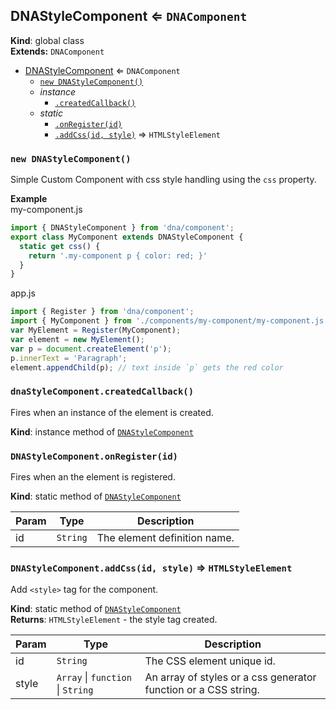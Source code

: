 <a name="DNAStyleComponent"></a>

## DNAStyleComponent ⇐ <code>DNAComponent</code>
**Kind**: global class  
**Extends:** <code>DNAComponent</code>  

* [DNAStyleComponent](#DNAStyleComponent) ⇐ <code>DNAComponent</code>
    * [`new DNAStyleComponent()`](#new_DNAStyleComponent_new)
    * _instance_
        * [`.createdCallback()`](#DNAStyleComponent+createdCallback)
    * _static_
        * [`.onRegister(id)`](#DNAStyleComponent.onRegister)
        * [`.addCss(id, style)`](#DNAStyleComponent.addCss) ⇒ <code>HTMLStyleElement</code>

<a name="new_DNAStyleComponent_new"></a>

### `new DNAStyleComponent()`
Simple Custom Component with css style handling using the `css` property.

**Example**  
my-component.js
```js
import { DNAStyleComponent } from 'dna/component';
export class MyComponent extends DNAStyleComponent {
  static get css() {
    return '.my-component p { color: red; }'
  }
}
```
app.js
```js
import { Register } from 'dna/component';
import { MyComponent } from './components/my-component/my-component.js';
var MyElement = Register(MyComponent);
var element = new MyElement();
var p = document.createElement('p');
p.innerText = 'Paragraph';
element.appendChild(p); // text inside `p` gets the red color
```
<a name="DNAStyleComponent+createdCallback"></a>

### `dnaStyleComponent.createdCallback()`
Fires when an instance of the element is created.

**Kind**: instance method of <code>[DNAStyleComponent](#DNAStyleComponent)</code>  
<a name="DNAStyleComponent.onRegister"></a>

### `DNAStyleComponent.onRegister(id)`
Fires when an the element is registered.

**Kind**: static method of <code>[DNAStyleComponent](#DNAStyleComponent)</code>  

| Param | Type | Description |
| --- | --- | --- |
| id | <code>String</code> | The element definition name. |

<a name="DNAStyleComponent.addCss"></a>

### `DNAStyleComponent.addCss(id, style)` ⇒ <code>HTMLStyleElement</code>
Add `<style>` tag for the component.

**Kind**: static method of <code>[DNAStyleComponent](#DNAStyleComponent)</code>  
**Returns**: <code>HTMLStyleElement</code> - the style tag created.  

| Param | Type | Description |
| --- | --- | --- |
| id | <code>String</code> | The CSS element unique id. |
| style | <code>Array</code> &#124; <code>function</code> &#124; <code>String</code> | An array of styles or a css generator function or a CSS string. |

